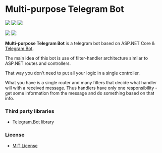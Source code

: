 Multi-purpose Telegram Bot
======
![](https://img.shields.io/github/v/release/admiralwoop/multi-purpose-tg-bot?include_prereleases&sort=semver)
![](https://img.shields.io/github/last-commit/admiralWoop/multi-purpose-tg-bot/master)
[![](https://www.codefactor.io/repository/github/admiralwoop/multi-purpose-tg-bot/badge)](https://www.codefactor.io/repository/github/admiralwoop/multi-purpose-tg-bot)

[![](https://images.microbadger.com/badges/version/admiralwoop/multi-purpose-tg-bot.svg)](https://microbadger.com/images/admiralwoop/multi-purpose-tg-bot)
[![](https://img.shields.io/badge/docker%20hub-099cec)](https://hub.docker.com/r/admiralwoop/multi-purpose-tg-bot)

**Multi-purpose Telegram Bot** is a telegram bot based on ASP.NET Core & [Telegram.Bot](https://github.com/TelegramBots/Telegram.Bot).

The main idea of this bot is use of filter-handler architecture similar to ASP.NET routes and controllers.

That way you don't need to put all your logic in a single controller.

What you have is a single router and many filters that decide what handler will with a received message. Thus handlers have only one responsibility - get some information from the message and do something based on that info.

### Third party libraries
* [Telegram.Bot library](https://github.com/TelegramBots/Telegram.Bot)

### License 
* [MIT License](https://github.com/admiralWoop/multi-purpose-tg-bot/blob/master/LICENSE)
